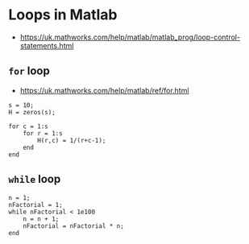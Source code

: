 # Loops in Matlab

- https://uk.mathworks.com/help/matlab/matlab_prog/loop-control-statements.html

## `for` loop

- https://uk.mathworks.com/help/matlab/ref/for.html

~~~~
s = 10;
H = zeros(s);

for c = 1:s
    for r = 1:s
        H(r,c) = 1/(r+c-1);
    end
end
~~~~

## `while` loop

~~~~
n = 1;
nFactorial = 1;
while nFactorial < 1e100
    n = n + 1;
    nFactorial = nFactorial * n;
end
~~~~

